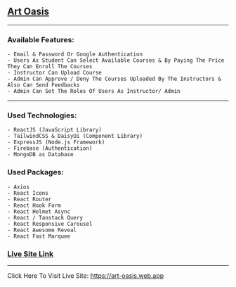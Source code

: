 ## [Art Oasis](https://art-oasis.web.app)

---

### Available Features:

    - Email & Password Or Google Authentication
    - Users As Student Can Select Available Courses & By Paying The Price They Can Enroll The Courses
    - Instructor Can Upload Course
    - Admin Can Approve / Deny The Courses Uploaded By The Instructors & Also Can Send Feedbacks
    - Admin Can Set The Roles Of Users As Instructor/ Admin

---

### Used Technologies:

    - ReactJS (JavaScript Library)
    - TailwindCSS & DaisyUi (Component Library)
    - ExpressJS (Node.js Framework)
    - Firebase (Authentication)
    - MongoDB as Database

### Used Packages:

    - Axios
    - React Icons
    - React Router
    - React Hook Form
    - React Helmet Async
    - React / Tanstack Query
    - React Responsive Carousel
    - React Awesome Reveal
    - React Fast Marquee

### [Live Site Link](https://art-oasis.web.app)

---

Click Here To Visit Live Site: https://art-oasis.web.app
